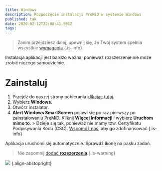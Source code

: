 ```yaml
---
title: Windows
description: Rozpoczęcie instalacji PreMiD w systemie Windows
published: tak
date: 2020-02-12T22:08:41.501Z
tags:
---
```


> Zanim przejdziesz dalej, upewnij się, że Twój system spełnia wszystkie [wymagania](/install/requirements).{.is-info}

Instalacja aplikacji jest bardzo ważna, ponieważ rozszerzenie nie może zrobić niczego samodzielnie.

# Zainstaluj
1. Przejdź do naszej strony pobierania [klikając tutaj](https://premid.app/downloads).
2. Wybierz **Windows**.
3. Otwórz instalator.
4. **Alert Windows SmartScreen** pojawi się po raz pierwszy po zainstalowaniu PreMiD. Kliknij **Więcej Informacji** i wybierz **Uruchom mimo to**. > Dzieje się tak, ponieważ nie mamy tzw. Certyfikatu Podpisywania Kodu (CSC). [Wspomóż nas](https://www.patreon.com/Timeraa), aby go zdofinansować.{.is-info}

Aplikacja uruchomi się automatycznie. Sprawdź ikonę na pasku zadań.

> Nie zapomnij [dodać **rozszerzenia**](/install).{.is-warning}

![](https://a.icons8.com/djxbtnYm/GBjHDS/svg.svg) {.align-abstopright}